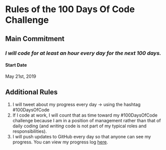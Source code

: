 # Rules of the 100 Days Of Code Challenge

## Main Commitment
### *I will code for at least an hour every day for the next 100 days.*

#### Start Date
May 21st, 2019

## Additional Rules
1. I will tweet about my progress every day -> using the hashtag #100DaysOfCode
2. If I code at work, I will count that as time toward my #100DaysOfCode challenge because I am in a position of management rather than that of daily coding (and *writing* code is not part of my typical roles and responsibilities).
3. I will push updates to GitHub every day so that anyone can see my progress. You can view my progress log [here](logs).
